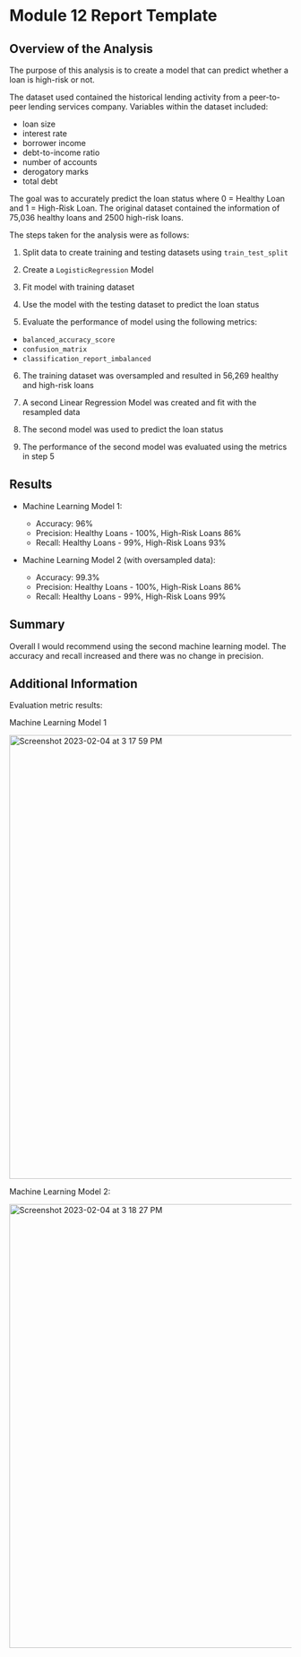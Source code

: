 # Module 12 Report Template

## Overview of the Analysis

The purpose of this analysis is to create a model that can predict whether a loan is high-risk or not.

The dataset used contained the historical lending activity from a peer-to-peer lending services company. Variables within the dataset included: 
- loan size
- interest rate
- borrower income
- debt-to-income ratio
- number of accounts
- derogatory marks
- total debt

The goal was to accurately predict the loan status where 0 = Healthy Loan and 1 = High-Risk Loan. The original dataset contained the information of 75,036 healthy loans and 2500 high-risk loans. 

The steps taken for the analysis were as follows:

1) Split data to create training and testing datasets using `train_test_split`

2) Create a `LogisticRegression` Model

3) Fit model with training dataset

4) Use the model with the testing dataset to predict the loan status

5) Evaluate the performance of model using the following metrics:
  - `balanced_accuracy_score`
  - `confusion_matrix`
  - `classification_report_imbalanced`

6) The training dataset was oversampled and resulted in 56,269 healthy and high-risk loans

7) A second Linear Regression Model was created and fit with the resampled data

8) The second model was used to predict the loan status

9) The performance of the second model was evaluated using the metrics in step 5


## Results

* Machine Learning Model 1:
  * Accuracy: 96% 
  * Precision: Healthy Loans - 100%, High-Risk Loans 86%
  * Recall: Healthy Loans - 99%, High-Risk Loans 93%



* Machine Learning Model 2 (with oversampled data):
  * Accuracy: 99.3%
  * Precision: Healthy Loans - 100%, High-Risk Loans 86%
  * Recall: Healthy Loans - 99%, High-Risk Loans 99%

## Summary

Overall I would recommend using the second machine learning model. The accuracy and recall increased and there was no change in precision. 


## Additional Information

Evaluation metric results:

Machine Learning Model 1

<img width="792" alt="Screenshot 2023-02-04 at 3 17 59 PM" src="https://user-images.githubusercontent.com/112917950/216793591-7680d8b2-89d8-4177-ba95-4fee652cc612.png">


Machine Learning Model 2:

<img width="792" alt="Screenshot 2023-02-04 at 3 18 27 PM" src="https://user-images.githubusercontent.com/112917950/216793600-f83748d0-76b8-45dc-bc7f-eb03d43591a7.png">



